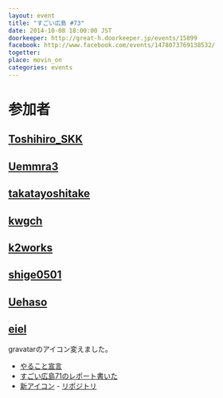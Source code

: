 ```yaml
---
layout: event
title: "すごい広島 #73"
date: 2014-10-08 18:00:00 JST
doorkeeper: http://great-h.doorkeeper.jp/events/15899
facebook: http://www.facebook.com/events/1478073769138532/
togetter:
place: movin_on
categories: events
---
```


# 参加者


## [Toshihiro_SKK](http://twitter.com/Toshihiro_SKK)


## [Uemmra3](https://github.com/Uemmra3)


## [takatayoshitake](http://twitter.com/takatayoshitake)


## [kwgch](https://github.com/kwgch)


## [k2works](https://github.com/k2works)


## [shige0501](https://github.com/shige0501)


## [Uehaso](https://twitter.com/uehaso)


## [eiel](http://eiel.info/)

gravatarのアイコン変えました。

* [やること宣言](https://github.com/great-h/great-h.github.io/issues/1284)
* [すごい広島71のレポート書いた](https://www.facebook.com/great.hiroshima/posts/462804380528879)
* [新アイコン](https://github.com/eiel/eiel-logo/blob/master/gravatar.png) - [リポジトリ](https://github.com/eiel/eiel-logo)
